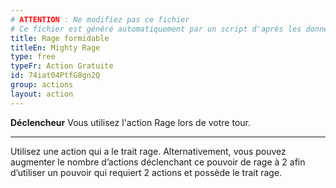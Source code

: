 ```yaml
---
# ATTENTION : Ne modifiez pas ce fichier
# Ce fichier est généré automatiquement par un script d'après les données du module Foundry VTT officiel et de sa traduction
title: Rage formidable
titleEn: Mighty Rage
type: free
typeFr: Action Gratuite
id: 74iat04PtfG8gn2Q
group: actions
layout: action
---
```

<p><span id="ctl00_MainContent_DetailedOutput"><strong>Déclencheur</strong> Vous utilisez l'action Rage lors de votre tour.</span></p><hr><p>Utilisez une action qui a le trait rage. Alternativement, vous pouvez augmenter le nombre d’actions déclenchant ce pouvoir de rage à 2 afin d’utiliser un pouvoir qui requiert 2 actions et possède le trait rage.&nbsp;</p>
